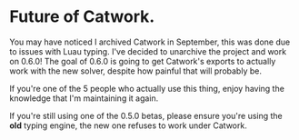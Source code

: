 # Future of Catwork.

You may have noticed I archived Catwork in September, this was done due to issues with Luau
typing. I've decided to unarchive the project and work on 0.6.0! The goal of 0.6.0 is going
to get Catwork's exports to actually work with the new solver, despite how painful that will
probably be.

If you're one of the 5 people who actually use this thing, enjoy having the knowledge that
I'm maintaining it again.

If you're still using one of the 0.5.0 betas, please ensure you're using the **old** typing
engine, the new one refuses to work under Catwork.
